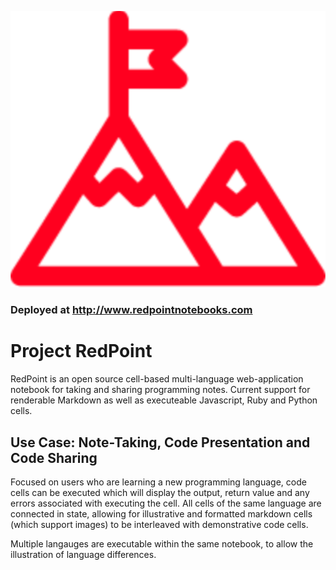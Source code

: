![](/client/src/placeholder_logo.svg)

### Deployed at http://www.redpointnotebooks.com

# Project RedPoint

RedPoint is an open source cell-based multi-language web-application notebook for taking and sharing programming notes. Current support for renderable Markdown as well as executeable Javascript, Ruby and Python cells.

## Use Case: Note-Taking, Code Presentation and Code Sharing

Focused on users who are learning a new programming language, code cells can be executed which will display the output, return value and any errors associated with executing the cell. All cells of the same language are connected in state, allowing for illustrative and formatted markdown cells (which support images) to be interleaved with demonstrative code cells.

Multiple langauges are executable within the same notebook, to allow the illustration of language differences.
